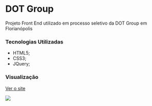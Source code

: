 # DOT Group
Projeto Front End utilizado em processo seletivo da DOT Group em Florianópolis

### Tecnologias Utilizadas
* HTML5;
* CSS3;
* JQuery;

### Visualização

[Ver o site](http://unibrasilsistemas.com.br)

<img src="https://github.com/lucasrondon09/Lucas/blob/master/img/portfolio/thumbnails/dot.jpg">






